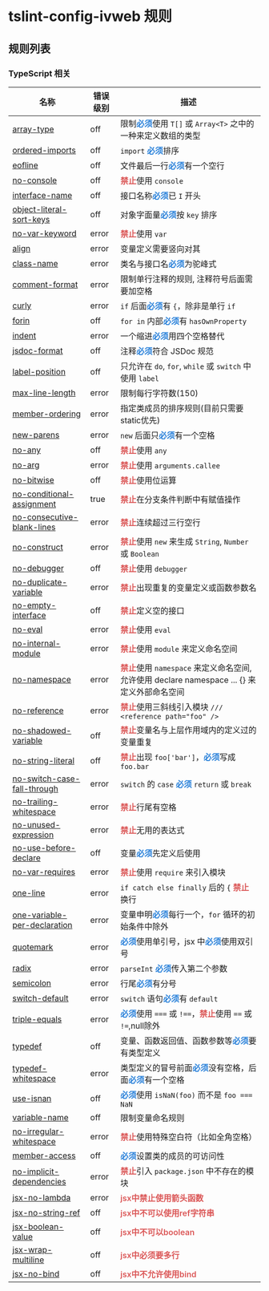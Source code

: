 # tslint-config-ivweb 规则

## 规则列表

### TypeScript 相关

<table>
    <thead>
        <tr>
            <th>名称</th>
            <th>错误级别</th>
            <th>描述</th>
        </tr>
    </thead>
    <tbody>
        <tr>
            <td><a href="https://palantir.github.io/tslint/rules/array-type/">array-type</a></td>
            <td>off</td>
            <td>限制<strong style="color:#267fd9; font-weight:600;">必须</strong>使用 <code>T[]</code> 或 <code>Array&lt;T&gt;</code> 之中的一种来定义数组的类型</td>
        </tr>
        <tr>
            <td><a href="https://palantir.github.io/tslint/rules/ordered-imports/">ordered-imports</a></td>
            <td>off</td>
            <td><code>import</code> <strong style="color:#267fd9; font-weight:600;">必须</strong>排序</td>
        </tr>
        <tr>
            <td><a href="https://palantir.github.io/tslint/rules/eofline/">eofline</a></td>
            <td>off</td>
            <td>文件最后一行<strong style="color:#267fd9; font-weight:600;">必须</strong>有一个空行</td>
        </tr>
        <tr>
            <td><a href="https://palantir.github.io/tslint/rules/no-console/">no-console</a></td>
            <td>off</td>
            <td><strong style="color:#db5757; font-weight:600;">禁止</strong>使用 <code>console</code></td>
        </tr>
        <tr>
            <td><a href="https://palantir.github.io/tslint/rules/interface-name/">interface-name</a></td>
            <td>off</td>
            <td>接口名称<strong style="color:#267fd9; font-weight:600;">必须</strong>已 <code>I</code> 开头</td>
        </tr>
        <tr>
            <td><a href="https://palantir.github.io/tslint/rules/object-literal-sort-keys/">object-literal-sort-keys</a></td>
            <td>off</td>
            <td>对象字面量<strong style="color:#267fd9; font-weight:600;">必须</strong>按 <code>key</code> 排序</td>
        </tr>
        <tr>
            <td><a href="https://palantir.github.io/tslint/rules/no-var-keyword/">no-var-keyword</a></td>
            <td>error</td>
            <td><strong style="color:#db5757; font-weight:600;">禁止</strong>使用 <code>var</code></td>
        </tr>
        <tr>
            <td><a href="https://palantir.github.io/tslint/rules/align/">align</a></td>
            <td>error</td>
            <td>变量定义需要竖向对其</td>
        </tr>
        <tr>
            <td><a href="https://palantir.github.io/tslint/rules/class-name/">class-name</a></td>
            <td>error</td>
            <td>类名与接口名<strong style="color:#267fd9; font-weight:600;">必须</strong>为驼峰式</td>
        </tr>
        <tr>
            <td><a href="https://palantir.github.io/tslint/rules/comment-format/">comment-format</a></td>
            <td>error</td>
            <td>限制单行注释的规则, 注释符号后面需要加空格</td>
        </tr>
        <tr>
            <td><a href="https://palantir.github.io/tslint/rules/curly/">curly</a></td>
            <td>error</td>
            <td><code>if</code> 后面<strong style="color:#267fd9; font-weight:600;">必须</strong>有 <code>{</code>，除非是单行 <code>if</code></td>
        </tr>
        <tr>
            <td><a href="https://palantir.github.io/tslint/rules/forin/">forin</a></td>
            <td>off</td>
            <td><code>for in</code> 内部<strong style="color:#267fd9; font-weight:600;">必须</strong>有 <code>hasOwnProperty</code></td>
        </tr>
        <tr>
            <td><a href="https://palantir.github.io/tslint/rules/indent/">indent</a></td>
            <td>error</td>
            <td>一个缩进<strong style="color:#267fd9; font-weight:600;">必须</strong>用四个空格替代</td>
        </tr>
        <tr>
            <td><a href="https://palantir.github.io/tslint/rules/jsdoc-format/">jsdoc-format</a></td>
            <td>off</td>
            <td>注释<strong style="color:#267fd9; font-weight:600;">必须</strong>符合 JSDoc 规范</td>
        </tr>
        <tr>
            <td><a href="https://palantir.github.io/tslint/rules/label-position/">label-position</a></td>
            <td>off</td>
            <td>只允许在 <code>do</code>, <code>for</code>, <code>while</code> 或 <code>switch</code> 中使用 <code>label</code></td>
        </tr>
        <tr>
            <td><a href="https://palantir.github.io/tslint/rules/max-line-length/">max-line-length</a></td>
            <td>error</td>
            <td>限制每行字符数(150)</td>
        </tr>
        <tr>
            <td><a href="https://palantir.github.io/tslint/rules/member-ordering/">member-ordering</a></td>
            <td>error</td>
            <td>指定类成员的排序规则(目前只需要static优先)</td>
        </tr>
        <tr>
            <td><a href="https://palantir.github.io/tslint/rules/new-parens/">new-parens</a></td>
            <td>error</td>
            <td><code>new</code> 后面只<strong style="color:#267fd9; font-weight:600;">必须</strong>有一个空格</td>
        </tr>
        <tr>
            <td><a href="https://palantir.github.io/tslint/rules/no-any/">no-any</a></td>
            <td>off</td>
            <td><strong style="color:#db5757; font-weight:600;">禁止</strong>使用 <code>any</code></td>
        </tr>
        <tr>
            <td><a href="https://palantir.github.io/tslint/rules/no-arg/">no-arg</a></td>
            <td>error</td>
            <td><strong style="color:#db5757; font-weight:600;">禁止</strong>使用 <code>arguments.callee</code></td>
        </tr>
        <tr>
            <td><a href="https://palantir.github.io/tslint/rules/no-bitwise/">no-bitwise</a></td>
            <td>off</td>
            <td><strong style="color:#db5757; font-weight:600;">禁止</strong>使用位运算</td>
        </tr>
        <tr>
            <td><a href="https://palantir.github.io/tslint/rules/no-conditional-assignment/">no-conditional-assignment</a></td>
            <td>true</td>
            <td><strong style="color:#db5757; font-weight:600;">禁止</strong>在分支条件判断中有赋值操作</td>
        </tr>
        <tr>
            <td><a href="https://palantir.github.io/tslint/rules/no-consecutive-blank-lines/">no-consecutive-blank-lines</a></td>
            <td>error</td>
            <td><strong style="color:#db5757; font-weight:600;">禁止</strong>连续超过三行空行</td>
        </tr>
        <tr>
            <td><a href="https://palantir.github.io/tslint/rules/no-construct/">no-construct</a></td>
            <td>error</td>
            <td><strong style="color:#db5757; font-weight:600;">禁止</strong>使用 <code>new</code> 来生成 <code>String</code>, <code>Number</code> 或 <code>Boolean</code></td>
        </tr>
        <tr>
            <td><a href="https://palantir.github.io/tslint/rules/no-debugger/">no-debugger</a></td>
            <td>off</td>
            <td><strong style="color:#db5757; font-weight:600;">禁止</strong>使用 <code>debugger</code></td>
        </tr>
        <tr>
            <td><a href="https://palantir.github.io/tslint/rules/no-duplicate-variable/">no-duplicate-variable</a></td>
            <td>error</td>
            <td><strong style="color:#db5757; font-weight:600;">禁止</strong>出现重复的变量定义或函数参数名</td>
        </tr>
        <tr>
            <td><a href="https://palantir.github.io/tslint/rules/no-empty-interface/">no-empty-interface</a></td>
            <td>off</td>
            <td><strong style="color:#db5757; font-weight:600;">禁止</strong>定义空的接口</td>
        </tr>
        <tr>
            <td><a href="https://palantir.github.io/tslint/rules/no-eval/">no-eval</a></td>
            <td>error</td>
            <td><strong style="color:#db5757; font-weight:600;">禁止</strong>使用 <code>eval</code></td>
        </tr>
        <tr>
            <td><a href="https://palantir.github.io/tslint/rules/no-internal-module/">no-internal-module</a></td>
            <td>error</td>
            <td><strong style="color:#db5757; font-weight:600;">禁止</strong>使用 <code>module</code> 来定义命名空间</td>
        </tr>
        <tr>
            <td><a href="https://palantir.github.io/tslint/rules/no-namespace/">no-namespace</a></td>
            <td>error</td>
            <td><strong style="color:#db5757; font-weight:600;">禁止</strong>使用 <code>namespace</code> 来定义命名空间,允许使用 declare namespace ... {} 来定义外部命名空间</td>
        </tr>
        <tr>
            <td><a href="https://palantir.github.io/tslint/rules/no-reference/">no-reference</a></td>
            <td>error</td>
            <td><strong style="color:#db5757; font-weight:600;">禁止</strong>使用三斜线引入模块 <code>/// &lt;reference path="foo" /&gt;</code></td>
        </tr>
        <tr>
            <td><a href="https://palantir.github.io/tslint/rules/no-shadowed-variable/">no-shadowed-variable</a></td>
            <td>off</td>
            <td><strong style="color:#db5757; font-weight:600;">禁止</strong>变量名与上层作用域内的定义过的变量重复</td>
        </tr>
        <tr>
            <td><a href="https://palantir.github.io/tslint/rules/no-string-literal/">no-string-literal</a></td>
            <td>off</td>
            <td><strong style="color:#db5757; font-weight:600;">禁止</strong>出现 <code>foo['bar']</code>，<strong style="color:#267fd9; font-weight:600;">必须</strong>写成 <code>foo.bar</code></td>
        </tr>
        <tr>
            <td><a href="https://palantir.github.io/tslint/rules/no-switch-case-fall-through/">no-switch-case-fall-through</a></td>
            <td>error</td>
            <td><code>switch</code> 的 <code>case</code> <strong style="color:#267fd9; font-weight:600;">必须</strong> <code>return</code> 或 <code>break</code></td>
        </tr>
        <tr>
            <td><a href="https://palantir.github.io/tslint/rules/no-trailing-whitespace/">no-trailing-whitespace</a></td>
            <td>error</td>
            <td><strong style="color:#db5757; font-weight:600;">禁止</strong>行尾有空格</td>
        </tr>
        <tr>
            <td><a href="https://palantir.github.io/tslint/rules/no-unused-expression/">no-unused-expression</a></td>
            <td>error</td>
            <td><strong style="color:#db5757; font-weight:600;">禁止</strong>无用的表达式</td>
        </tr>
        <tr>
            <td><a href="https://palantir.github.io/tslint/rules/no-use-before-declare/">no-use-before-declare</a></td>
            <td>off</td>
            <td>变量<strong style="color:#267fd9; font-weight:600;">必须</strong>先定义后使用</td>
        </tr>
        <tr>
            <td><a href="https://palantir.github.io/tslint/rules/no-var-requires/">no-var-requires</a></td>
            <td>error</td>
            <td><strong style="color:#db5757; font-weight:600;">禁止</strong>使用 <code>require</code> 来引入模块</td>
        </tr>
        <tr>
            <td><a href="https://palantir.github.io/tslint/rules/one-line/">one-line</a></td>
            <td>error</td>
            <td><code>if catch else finally</code> 后的 <code>{</code> <strong style="color:#db5757; font-weight:600;">禁止</strong>换行</td>
        </tr>
        <tr>
            <td><a href="https://palantir.github.io/tslint/rules/one-variable-per-declaration/">one-variable-per-declaration</a></td>
            <td>error</td>
            <td>变量申明<strong style="color:#267fd9; font-weight:600;">必须</strong>每行一个，<code>for</code> 循环的初始条件中除外</td>
        </tr>
        <tr>
            <td><a href="https://palantir.github.io/tslint/rules/quotemark/">quotemark</a></td>
            <td>error</td>
            <td><strong style="color:#267fd9; font-weight:600;">必须</strong>使用单引号，jsx 中<strong style="color:#267fd9; font-weight:600;">必须</strong>使用双引号</td>
        </tr>
        <tr>
            <td><a href="https://palantir.github.io/tslint/rules/radix/">radix</a></td>
            <td>error</td>
            <td><code>parseInt</code> <strong style="color:#267fd9; font-weight:600;">必须</strong>传入第二个参数</td>
        </tr>
        <tr>
            <td><a href="https://palantir.github.io/tslint/rules/semicolon/">semicolon</a></td>
            <td>error</td>
            <td>行尾<strong style="color:#267fd9; font-weight:600;">必须</strong>有分号</td>
        </tr>
        <tr>
            <td><a href="https://palantir.github.io/tslint/rules/switch-default/">switch-default</a></td>
            <td>error</td>
            <td><code>switch</code> 语句<strong style="color:#267fd9; font-weight:600;">必须</strong>有 <code>default</code></td>
        </tr>
        <tr>
            <td><a href="https://palantir.github.io/tslint/rules/triple-equals/">triple-equals</a></td>
            <td>error</td>
            <td><strong style="color:#267fd9; font-weight:600;">必须</strong>使用 <code>===</code> 或 <code>!==</code>，<strong style="color:#db5757; font-weight:600;">禁止</strong>使用 <code>==</code> 或 <code>!=</code>,null除外</td>
        </tr>
        <tr>
            <td><a href="https://palantir.github.io/tslint/rules/typedef/">typedef</a></td>
            <td>off</td>
            <td>变量、函数返回值、函数参数等<strong style="color:#267fd9; font-weight:600;">必须</strong>要有类型定义</td>
        </tr>
        <tr>
            <td><a href="https://palantir.github.io/tslint/rules/typedef-whitespace/">typedef-whitespace</a></td>
            <td>error</td>
            <td>类型定义的冒号前面<strong style="color:#267fd9; font-weight:600;">必须</strong>没有空格，后面<strong style="color:#267fd9; font-weight:600;">必须</strong>有一个空格</td>
        </tr>
        <tr>
            <td><a href="https://palantir.github.io/tslint/rules/use-isnan/">use-isnan</a></td>
            <td>off</td>
            <td><strong style="color:#267fd9; font-weight:600;">必须</strong>使用 <code>isNaN(foo)</code> 而不是 <code>foo === NaN</code></td>
        </tr>
        <tr>
            <td><a href="https://palantir.github.io/tslint/rules/variable-name/">variable-name</a></td>
            <td>off</td>
            <td>限制变量命名规则</td>
        </tr>
        <tr>
            <td><a href="https://palantir.github.io/tslint/rules/no-irregular-whitespace/">no-irregular-whitespace</a></td>
            <td>error</td>
            <td><strong style="color:#db5757; font-weight:600;">禁止</strong>使用特殊空白符（比如全角空格）</td>
        </tr>
        <tr>
            <td><a href="https://palantir.github.io/tslint/rules/member-access/">member-access</a></td>
            <td>off</td>
            <td><strong style="color:#267fd9; font-weight:600;">必须</strong>设置类的成员的可访问性</td>
        </tr>
        <tr>
            <td><a href="https://palantir.github.io/tslint/rules/no-implicit-dependencies/">no-implicit-dependencies</a></td>
            <td>error</td>
            <td><strong style="color:#db5757; font-weight:600;">禁止</strong>引入 <code>package.json</code> 中不存在的模块</td>
        </tr>
        <tr>
            <td><a href="https://github.com/palantir/tslint-react">jsx-no-lambda</a></td>
            <td>error</td>
            <td><strong style="color:#db5757; font-weight:600;">jsx中禁止使用箭头函数</strong></td>
        </tr>
        <tr>
            <td><a href="https://github.com/palantir/tslint-react">jsx-no-string-ref</a></td>
            <td>off</td>
            <td><strong style="color:#db5757; font-weight:600;">jsx中不可以使用ref字符串</strong></td>
        </tr>
        <tr>
            <td><a href="https://github.com/palantir/tslint-react">jsx-boolean-value</a></td>
            <td>off</td>
            <td><strong style="color:#db5757; font-weight:600;">jsx中不可以boolean</strong></td>
        </tr>
        <tr>
            <td><a href="https://github.com/palantir/tslint-react">jsx-wrap-multiline</a></td>
            <td>off</td>
            <td><strong style="color:#db5757; font-weight:600;">jsx中必须要多行</strong></td>
        </tr>
        <tr>
            <td><a href="https://github.com/palantir/tslint-react">jsx-no-bind</a></td>
            <td>off</td>
            <td><strong style="color:#db5757; font-weight:600;">jsx中不允许使用bind</strong></td>
        </tr>
    </tbody>
</table>